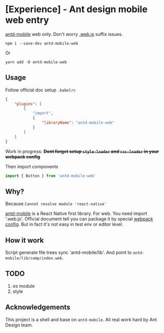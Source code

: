 # [Experience] - Ant design mobile web entry

[antd-mobile](https://github.com/ant-design/ant-design-mobile) web only. Don't worry [.web.js](https://github.com/ant-design/ant-design-mobile/issues?utf8=%E2%9C%93&q=is%3Aissue%20.web) suffix issues.

`npm i --save-dev antd-mobile-web`

Or

`yarn add -D antd-mobile-web`

## Usage

Follow official doc setup `.babelrc`

```json
{
    "plugins": [
        [
            "import",
            {
                "libraryName": "antd-mobile-web"
            }
        ]
    ]
}
```

Work in progress: <del>**Dont forget setup `style-loader` and `css-loader` in your webpack config**</del>

Then import components

```js
import { Button } from 'antd-mobile-web'
```

## Why?

Because `Cannot resolve module 'react-native'`

[antd-mobile](https://github.com/ant-design/ant-design-mobile) is a React Native first library. For web. You need import '.web.js'. Official document tell you can package it by special [webpack config](https://github.com/ant-design/ant-design-mobile/blob/master/docs/react/introduce.md#web-使用方式). But in fact it's not easy in test env or editor level.

## How it work

Script generate file trees sync 'antd-mobile/lib'. And point to `antd-mobile/lib/comp/index.web`.

## TODO

1. es module
2. style

## Acknowledgements

This project is a shell and base on `antd-mobile`. All real work hard by Ant Design team.
